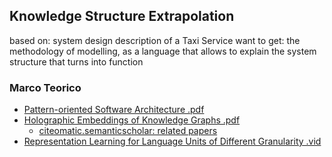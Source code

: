 ## Knowledge Structure Extrapolation

based on: system design description of a Taxi Service want to get: the methodology of modelling, as a language that allows to explain the system structure that turns into function

### Marco Teorico
- [Pattern-oriented Software Architecture .pdf](https://github.com/rcabellon/system-design/blob/master/POSA/Books/Pattern-Oriented%20Software%20Architecture/Pattern-Oriented%20Software%20Architecture%2C%20Volume%201%20-%20A%20System%20Of%20Patterns.pdf)
- [Holographic Embeddings of Knowledge Graphs .pdf](https://www.semanticscholar.org/paper/Holographic-Embeddings-of-Knowledge-Graphs-Nickel-Rosasco/bb75de5280ff9b0bbdd74633b9887d10fbe0ae10)
  - [citeomatic.semanticscholar: related papers](http://citeomatic.semanticscholar.org/url/32f346cd55f45f9cf208fd27d9b1a05784beab54)
- [Representation Learning for Language Units of Different Granularity .vid](https://www.youtube.com/watch?v=E49zK9WLu4I)

